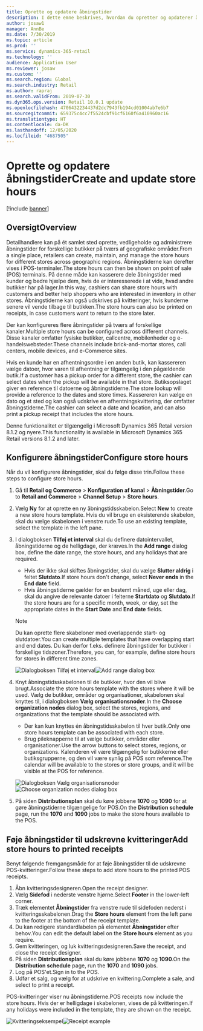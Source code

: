 ```yaml
---
title: Oprette og opdatere åbningstider
description: I dette emne beskrives, hvordan du opretter og opdaterer åbningstider i Commerce Headquarters.
author: josaw1
manager: AnnBe
ms.date: 7/30/2019
ms.topic: article
ms.prod: ''
ms.service: dynamics-365-retail
ms.technology: ''
audience: Application User
ms.reviewer: josaw
ms.custom: ''
ms.search.region: Global
ms.search.industry: Retail
ms.author: rapraj
ms.search.validFrom: 2019-07-30
ms.dyn365.ops.version: Retail 10.0.1 update
ms.openlocfilehash: 4706432234437d2dc7943fb194cd01004ab7e6b7
ms.sourcegitcommit: 659375c4cc7f5524cbf91cf6160f6a410960ac16
ms.translationtype: HT
ms.contentlocale: da-DK
ms.lasthandoff: 12/05/2020
ms.locfileid: "4687505"
---
```

# <a name="create-and-update-store-hours"></a><span data-ttu-id="c408c-103">Oprette og opdatere åbningstider</span><span class="sxs-lookup"><span data-stu-id="c408c-103">Create and update store hours</span></span>

[!include [banner](../../includes/banner.md)]

## <a name="overview"></a><span data-ttu-id="c408c-104">Oversigt</span><span class="sxs-lookup"><span data-stu-id="c408c-104">Overview</span></span>

<span data-ttu-id="c408c-105">Detailhandlere kan på ét samlet sted oprette, vedligeholde og administrere åbningstider for forskellige butikker på tværs af geografiske områder.</span><span class="sxs-lookup"><span data-stu-id="c408c-105">From a single place, retailers can create, maintain, and manage the store hours for different stores across geographic regions.</span></span> <span data-ttu-id="c408c-106">Åbningstiderne kan derefter vises i POS-terminaler.</span><span class="sxs-lookup"><span data-stu-id="c408c-106">The store hours can then be shown on point of sale (POS) terminals.</span></span> <span data-ttu-id="c408c-107">På denne måde kan kasserere dele åbningstider med kunder og bedre hjælpe dem, hvis de er interesserede i at vide, hvad andre butikker har på lager.</span><span class="sxs-lookup"><span data-stu-id="c408c-107">In this way, cashiers can share store hours with customers and better help shoppers who are interested in inventory in other stores.</span></span> <span data-ttu-id="c408c-108">Åbningstiderne kan også udskrives på kvitteringer, hvis kunderne senere vil vende tilbage til butikken.</span><span class="sxs-lookup"><span data-stu-id="c408c-108">The store hours can also be printed on receipts, in case customers want to return to the store later.</span></span>

<span data-ttu-id="c408c-109">Der kan konfigureres flere åbningstider på tværs af forskellige kanaler.</span><span class="sxs-lookup"><span data-stu-id="c408c-109">Multiple store hours can be configured across different channels.</span></span> <span data-ttu-id="c408c-110">Disse kanaler omfatter fysiske butikker, callcentre, mobilenheder og e-handelswebsteder.</span><span class="sxs-lookup"><span data-stu-id="c408c-110">These channels include brick-and-mortar stores, call centers, mobile devices, and e-Commerce sites.</span></span>

<span data-ttu-id="c408c-111">Hvis en kunde har en afhentningsordre i en anden butik, kan kassereren vælge datoer, hvor varen til afhentning er tilgængelig i den pågældende butik.</span><span class="sxs-lookup"><span data-stu-id="c408c-111">If a customer has a pickup order for a different store, the cashier can select dates when the pickup will be available in that store.</span></span> <span data-ttu-id="c408c-112">Butiksopslaget giver en reference til datoerne og åbningstiderne.</span><span class="sxs-lookup"><span data-stu-id="c408c-112">The store lookup will provide a reference to the dates and store times.</span></span> <span data-ttu-id="c408c-113">Kassereren kan vælge en dato og et sted og kan også udskrive en afhentningskvittering, der omfatter åbningstiderne.</span><span class="sxs-lookup"><span data-stu-id="c408c-113">The cashier can select a date and location, and can also print a pickup receipt that includes the store hours.</span></span>

<span data-ttu-id="c408c-114">Denne funktionalitet er tilgængelig i Microsoft Dynamics 365 Retail version 8.1.2 og nyere.</span><span class="sxs-lookup"><span data-stu-id="c408c-114">This functionality is available in Microsoft Dynamics 365 Retail versions 8.1.2 and later.</span></span>

## <a name="configure-store-hours"></a><span data-ttu-id="c408c-115">Konfigurere åbningstider</span><span class="sxs-lookup"><span data-stu-id="c408c-115">Configure store hours</span></span>

<span data-ttu-id="c408c-116">Når du vil konfigurere åbningstider, skal du følge disse trin.</span><span class="sxs-lookup"><span data-stu-id="c408c-116">Follow these steps to configure store hours.</span></span>

1. <span data-ttu-id="c408c-117">Gå til **Retail og Commerce** \> **Konfiguration af kanal** \> **Åbningstider**.</span><span class="sxs-lookup"><span data-stu-id="c408c-117">Go to **Retail and Commerce** \> **Channel Setup** \> **Store hours**.</span></span>
2. <span data-ttu-id="c408c-118">Vælg **Ny** for at oprette en ny åbningstidsskabelon.</span><span class="sxs-lookup"><span data-stu-id="c408c-118">Select **New** to create a new store hours template.</span></span> <span data-ttu-id="c408c-119">Hvis du vil bruge en eksisterende skabelon, skal du vælge skabelonen i venstre rude.</span><span class="sxs-lookup"><span data-stu-id="c408c-119">To use an existing template, select the template in the left pane.</span></span>
3. <span data-ttu-id="c408c-120">I dialogboksen **Tilføj et interval** skal du definere datointervallet, åbningstiderne og de helligdage, der kræves.</span><span class="sxs-lookup"><span data-stu-id="c408c-120">In the **Add range** dialog box, define the date range, the store hours, and any holidays that are required.</span></span>

    - <span data-ttu-id="c408c-121">Hvis der ikke skal skiftes åbningstider, skal du vælge **Slutter aldrig** i feltet **Slutdato**.</span><span class="sxs-lookup"><span data-stu-id="c408c-121">If store hours don't change, select **Never ends** in the **End date** field.</span></span>
    - <span data-ttu-id="c408c-122">Hvis åbningstiderne gælder for en bestemt måned, uge eller dag, skal du angive de relevante datoer i felterne **Startdato** og **Slutdato**.</span><span class="sxs-lookup"><span data-stu-id="c408c-122">If the store hours are for a specific month, week, or day, set the appropriate dates in the **Start Date** and **End date** fields.</span></span>

    > [!NOTE]
    > <span data-ttu-id="c408c-123">Du kan oprette flere skabeloner med overlappende start- og slutdatoer.</span><span class="sxs-lookup"><span data-stu-id="c408c-123">You can create multiple templates that have overlapping start and end dates.</span></span> <span data-ttu-id="c408c-124">Du kan derfor f.eks. definere åbningstider for butikker i forskellige tidszoner.</span><span class="sxs-lookup"><span data-stu-id="c408c-124">Therefore, you can, for example, define store hours for stores in different time zones.</span></span>

    <span data-ttu-id="c408c-125">![Dialogboksen Tilføj et interval](../dev-itpro/media/Storehours1.png "Dialogboksen Tilføj et interval")</span><span class="sxs-lookup"><span data-stu-id="c408c-125">![Add range dialog box](../dev-itpro/media/Storehours1.png "Add range dialog box")</span></span>

4. <span data-ttu-id="c408c-126">Knyt åbningstidsskabelonen til de butikker, hvor den vil blive brugt.</span><span class="sxs-lookup"><span data-stu-id="c408c-126">Associate the store hours template with the stores where it will be used.</span></span> <span data-ttu-id="c408c-127">Vælg de butikker, områder og organisationer, skabelonen skal knyttes til, i dialogboksen **Vælg organisationsnoder**.</span><span class="sxs-lookup"><span data-stu-id="c408c-127">In the **Choose organization nodes** dialog box, select the stores, regions, and organizations that the template should be associated with.</span></span>

    - <span data-ttu-id="c408c-128">Der kan kun knyttes én åbningstidsskabelon til hver butik.</span><span class="sxs-lookup"><span data-stu-id="c408c-128">Only one store hours template can be associated with each store.</span></span>
    - <span data-ttu-id="c408c-129">Brug pileknapperne til at vælge butikker, områder eller organisationer.</span><span class="sxs-lookup"><span data-stu-id="c408c-129">Use the arrow buttons to select stores, regions, or organizations.</span></span> <span data-ttu-id="c408c-130">Kalenderen vil være tilgængelig for butikkerne eller butiksgrupperne, og den vil være synlig på POS som reference.</span><span class="sxs-lookup"><span data-stu-id="c408c-130">The calendar will be available to the stores or store groups, and it will be visible at the POS for reference.</span></span>

    <span data-ttu-id="c408c-131">![Dialogboksen Vælg organisationsnoder](../dev-itpro/media/Storehours2.png "Dialogboksen Vælg organisationsnoder")</span><span class="sxs-lookup"><span data-stu-id="c408c-131">![Choose organization nodes dialog box](../dev-itpro/media/Storehours2.png "Choose organization nodes dialog box")</span></span>

5. <span data-ttu-id="c408c-132">På siden **Distributionsplan** skal du køre jobbene **1070** og **1090** for at gøre åbningstiderne tilgængelige for POS.</span><span class="sxs-lookup"><span data-stu-id="c408c-132">On the **Distribution schedule** page, run the **1070** and **1090** jobs to make the store hours available to the POS.</span></span>

## <a name="add-store-hours-to-printed-receipts"></a><span data-ttu-id="c408c-133">Føje åbningstider til udskrevne kvitteringer</span><span class="sxs-lookup"><span data-stu-id="c408c-133">Add store hours to printed receipts</span></span>

<span data-ttu-id="c408c-134">Benyt følgende fremgangsmåde for at føje åbningstider til de udskrevne POS-kvitteringer.</span><span class="sxs-lookup"><span data-stu-id="c408c-134">Follow these steps to add store hours to the printed POS receipts.</span></span>

1. <span data-ttu-id="c408c-135">Åbn kvitteringsdesigneren.</span><span class="sxs-lookup"><span data-stu-id="c408c-135">Open the receipt designer.</span></span>
2. <span data-ttu-id="c408c-136">Vælg **Sidefod** i nederste venstre hjørne.</span><span class="sxs-lookup"><span data-stu-id="c408c-136">Select **Footer** in the lower-left corner.</span></span>
3. <span data-ttu-id="c408c-137">Træk elementet **Åbningstider** fra venstre rude til sidefoden nederst i kvitteringsskabelonen.</span><span class="sxs-lookup"><span data-stu-id="c408c-137">Drag the **Store hours** element from the left pane to the footer at the bottom of the receipt template.</span></span>
4. <span data-ttu-id="c408c-138">Du kan redigere standardlabelen på elementet **Åbningstider** efter behov.</span><span class="sxs-lookup"><span data-stu-id="c408c-138">You can edit the default label on the **Store hours** element as you require.</span></span>
5. <span data-ttu-id="c408c-139">Gem kvitteringen, og luk kvitteringsdesigneren.</span><span class="sxs-lookup"><span data-stu-id="c408c-139">Save the receipt, and close the receipt designer.</span></span>
6. <span data-ttu-id="c408c-140">På siden **Distributionsplan** skal du køre jobbene **1070** og **1090**.</span><span class="sxs-lookup"><span data-stu-id="c408c-140">On the **Distribution schedule** page, run the **1070** and **1090** jobs.</span></span>
7. <span data-ttu-id="c408c-141">Log på POS'et.</span><span class="sxs-lookup"><span data-stu-id="c408c-141">Sign in to the POS.</span></span>
8. <span data-ttu-id="c408c-142">Udfør et salg, og vælg for at udskrive en kvittering.</span><span class="sxs-lookup"><span data-stu-id="c408c-142">Complete a sale, and select to print a receipt.</span></span>

<span data-ttu-id="c408c-143">POS-kvitteringer viser nu åbningstiderne.</span><span class="sxs-lookup"><span data-stu-id="c408c-143">POS receipts now include the store hours.</span></span> <span data-ttu-id="c408c-144">Hvis der er helligdage i skabelonen, vises de på kvitteringen.</span><span class="sxs-lookup"><span data-stu-id="c408c-144">If any holidays were included in the template, they are shown on the receipt.</span></span>

<span data-ttu-id="c408c-145">![Kvitteringseksempel](../dev-itpro/media/Storehours3.png "Kvitteringseksempel")</span><span class="sxs-lookup"><span data-stu-id="c408c-145">![Receipt example](../dev-itpro/media/Storehours3.png "Receipt example")</span></span>
